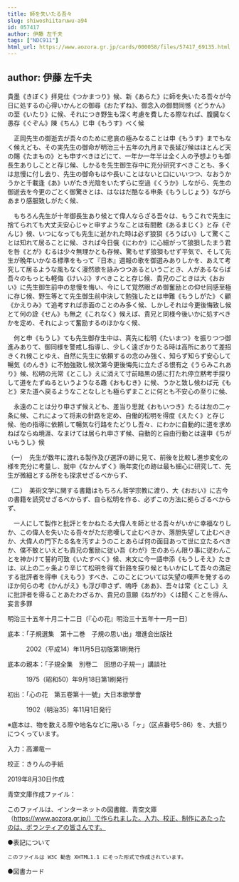 ```yaml
---
title: 師を失いたる吾々
slug: shiwoshiitaruwu-a94
id: 057417
author: 伊藤 左千夫
tags: ["NDC911"]
html_url: https://www.aozora.gr.jp/cards/000058/files/57417_69135.html
---
```


## author: 伊藤 左千夫

貴墨《きぼく》拝見仕《つかまつり》候、新《あらた》に師を失いたる吾々が今日に処するの心得いかんとの御尋《おたずね》、御念入の御問同憾《どうかん》の至《いたり》に候、それにつき野生も深く考慮を費したる際なれば、腹臓なく愚存《ぐぞん》陳《ちん》じ申《もうす》べく候

　正岡先生の御逝去が吾々のために悲哀の極みなることは申《もうす》までもなく候えども、その実先生の御命が明治三十五年の九月まで長延び候はほとんど天の賜《たまもの》とも申すべきほどにて、一年か一年半は全く人の予想よりも御長生ありしことと存じ候、しかるを先生御生存中に充分研究すべきことも、多くは怠慢に付し去り、先生の御命もはや長いことはないと口にいいつつ、なおうかうかと千載逢《あ》いがたき光陰をいたずらに空過《くうか》しながら、先生の御逝去を今更のごとく御驚きとは、はなはだ酷なる申条《もうしじょう》ながらあまり感服致しがたく候、

　もちろん先生が十年御長生あり候とて偉人ならざる吾々は、もうこれで先生に捨てられても大丈夫安心じゃと申すようなことは有間敷《あるまじく》と存《ぞんじ》候、いつになっても先生に逝かれた時は必ず狼狽《ろうばい》して驚くことは知れて居ることに候、されば今日俄《にわか》に心細がって狼狽したまう君を咎《とが》むるは少々無理かとも存候、驚もせず狼狽もせず平気で、そして先生が晩年いかなる標準をもって『日本』週報の歌を御選みありしかを、あえて考究して居るような風もなく漫然歌を詠みつつあるというごとき、人があるならば吾々のもっとも軽侮《けいぶ》すべきことと存じ候、貴兄のごときは大《おおい》に先生御生前中の怠慢を悔い、今にして覚然眼ざめ御奮励との仰せ同感至極に存じ候、野生等とて先生御生前中決して勉強したとは申難《もうしがた》く顧《かえりみ》て追考すれば赤面のことのみ多く候、しかしそれは今更後悔致し候とて何の詮《せん》も無之《これなく》候えば、貴兄と同様今後いかに処すべきかを定め、それによって奮励するのほかなく候、

　何と申《もうし》ても先生御存生中は、真先に松明《たいまつ》を振りつつ御進みありて、御同様を警戒し指導し、少しく遠ざかりたる時は高所にありて差招きくれ候ことゆえ、自然に先生に依頼するの念のみ強く、知らず知らず安心して暢気《のんき》に不勉強致し候次第今更後悔先に立たざる恨有之《うらみこれあり》候、松明の光常《とこし》えに消えて寸前暗黒の感に打たれ停立黙考手探りして道をたずぬるというようなる趣《おもむき》に候、うかと致し候わば元《もと》来た道へ戻るようなことなしとも極らずまことに何とも不安心の至りに候、

　永遠のことは分り申さず候えども、差当り思就《おもいつき》たるは左の二ヶ条に候、これによって将来の針路を定め、自働的松明を得度《えたく》と存じ候、他の指導に依頼して暢気な行路をたどりし吾々、にわかに自動的に道を求めねばならぬ境涯、なまけては居られ申さず候、自動的と自由行動とは違申《ちがいもうし》候

（一）　先生が数年に渡れる製作及び選評の跡に見て、前後を比較し進歩変化の様を充分に考量し、就中《なかんずく》晩年変化の跡は最も細心に研究して、先生が微細とする所をも探求せざるべからず、

（二）　美術文学に関する書籍はもちろん哲学宗教に渡り、大《おおい》に古今の書籍を読究せざるべからず、自ら松明を作る、必ずこの方法に拠らざるべからず、

　一人にして製作と批評とをかねたる大偉人を師とせる吾々がいかに幸福なりしか、この偉人を失いたる吾々がただ悲嘆して止むべきか、落胆失望して止むべきか、大偉人の門下たる名を汚すようのことあらば何の面目あって世に立たるべきか、僕不敏といえども貴兄の奮励に従い吾《わが》生のあらん限り事に従わんことを神かけて誓約可致《いたすべく》候、末文に今一語申添《もうしそえ》たきは、以上の二ヶ条より辛じて松明を得て針路を探り候ともいかにして吾々の満足する批評者を得申《えもう》すべき、このことについては失望の嘆声を発するのほか何らの考《かんがえ》も浮び申さず、嗚呼《ああ》、吾々は常《とこし》えに批評者を得ることあたわざるか、貴兄の意願《ねがわ》くは聞くことを得ん、妄言多罪

明治三十五年十月二十二日〔『心の花』明治三十五年十一月一日〕














底本：「子規選集　第十二巻　子規の思い出」増進会出版社

　　　2002（平成14）年11月5日初版第1刷発行

底本の親本：「子規全集　別卷二　回想の子規一」講談社

　　　1975（昭和50）年9月18日第1刷発行

初出：「心の花　第五卷第十一號」大日本歌學會

　　　1902（明治35）年11月1日発行

※底本は、物を数える際や地名などに用いる「ヶ」（区点番号5-86）を、大振りにつくっています。

入力：高瀬竜一

校正：きりんの手紙

2019年8月30日作成

青空文庫作成ファイル：

このファイルは、インターネットの図書館、青空文庫（https://www.aozora.gr.jp/）で作られました。入力、校正、制作にあたったのは、ボランティアの皆さんです。











●表記について


	このファイルは W3C 勧告 XHTML1.1 にそった形式で作成されています。







●図書カード